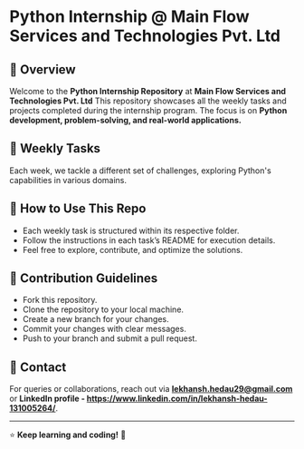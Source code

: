 # Python Internship @ Main Flow Services and Technologies Pvt. Ltd

## 📌 Overview
Welcome to the **Python Internship Repository** at **Main Flow Services and Technologies Pvt. Ltd** This repository showcases all the weekly tasks and projects completed during the internship program. The focus is on **Python development, problem-solving, and real-world applications.**

## 📅 Weekly Tasks
Each week, we tackle a different set of challenges, exploring Python's capabilities in various domains.

## 🚀 How to Use This Repo
- Each weekly task is structured within its respective folder.
- Follow the instructions in each task’s README for execution details.
- Feel free to explore, contribute, and optimize the solutions.

## 📜 Contribution Guidelines
- Fork this repository.
- Clone the repository to your local machine.
- Create a new branch for your changes.
- Commit your changes with clear messages.
- Push to your branch and submit a pull request.

## 📧 Contact
For queries or collaborations, reach out via **lekhansh.hedau29@gmail.com** or **LinkedIn profile - https://www.linkedin.com/in/lekhansh-hedau-131005264/**.

---

⭐ **Keep learning and coding!** 🎯

